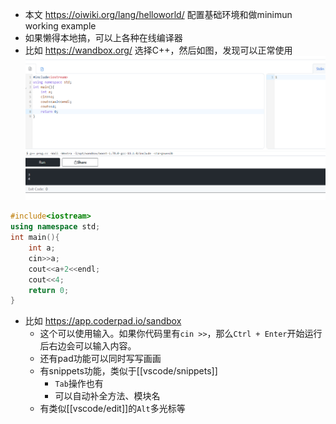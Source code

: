 - 本文 https://oiwiki.org/lang/helloworld/
配置基础环境和做minimun working example
- 如果懒得本地搞，可以上各种在线编译器
- 比如
https://wandbox.org/
选择C++，然后如图，发现可以正常使用
![](helloworld.png)
```cpp
#include<iostream>
using namespace std;
int main(){
    int a;
    cin>>a;
    cout<<a+2<<endl;
    cout<<4;
    return 0;
}
```
- 比如
https://app.coderpad.io/sandbox
  - 这个可以使用输入。如果你代码里有`cin >>`，那么`Ctrl + Enter`开始运行后右边会可以输入内容。
  - 还有pad功能可以同时写写画画
  - 有snippets功能，类似于[[vscode/snippets]]
    - `Tab`操作也有
    - 可以自动补全方法、模块名
  - 有类似[[vscode/edit]]的`Alt`多光标等
